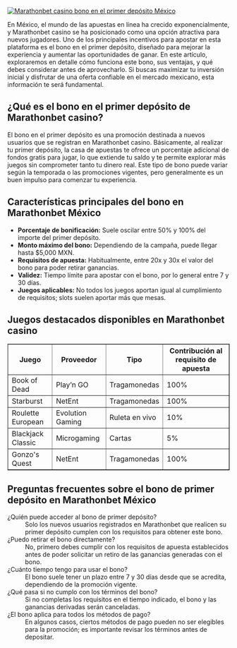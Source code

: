 [![Marathonbet casino bono en el primer depósito México](https://123-caf.pages.dev/gitsignup.png)](https://vrmoo.ru/Bt82HjjY)

<p>En México, el mundo de las apuestas en línea ha crecido exponencialmente, y Marathonbet casino se ha posicionado como una opción atractiva para nuevos jugadores. Uno de los principales incentivos para apostar en esta plataforma es el bono en el primer depósito, diseñado para mejorar la experiencia y aumentar las oportunidades de ganar. En este artículo, exploraremos en detalle cómo funciona este bono, sus ventajas, y qué debes considerar antes de aprovecharlo. Si buscas maximizar tu inversión inicial y disfrutar de una oferta confiable en el mercado mexicano, esta información te será fundamental.</p>  <h2>¿Qué es el bono en el primer depósito de Marathonbet casino?</h2> <p>El bono en el primer depósito es una promoción destinada a nuevos usuarios que se registran en Marathonbet casino. Básicamente, al realizar tu primer depósito, la casa de apuestas te ofrece un porcentaje adicional de fondos gratis para jugar, lo que extiende tu saldo y te permite explorar más juegos sin comprometer tanto tu dinero real. Este tipo de bono puede variar según la temporada o las promociones vigentes, pero generalmente es un buen impulso para comenzar tu experiencia.</p>  <h2>Características principales del bono en Marathonbet México</h2> <ul>   <li><strong>Porcentaje de bonificación:</strong> Suele oscilar entre 50% y 100% del importe del primer depósito.</li>   <li><strong>Monto máximo del bono:</strong> Dependiendo de la campaña, puede llegar hasta $5,000 MXN.</li>   <li><strong>Requisitos de apuesta:</strong> Habitualmente, entre 20x y 30x el valor del bono para poder retirar ganancias.</li>   <li><strong>Validez:</strong> Tiempo límite para apostar con el bono, por lo general entre 7 y 30 días.</li>   <li><strong>Juegos aplicables:</strong> No todos los juegos aportan igual al cumplimiento de requisitos; slots suelen aportar más que mesas.</li> </ul>  <h2>Juegos destacados disponibles en Marathonbet casino</h2> <table border="1" cellpadding="8" cellspacing="0">   <thead>     <tr>       <th>Juego</th>       <th>Proveedor</th>       <th>Tipo</th>       <th>Contribución al requisito de apuesta</th>     </tr>   </thead>   <tbody>     <tr>       <td>Book of Dead</td>       <td>Play’n GO</td>       <td>Tragamonedas</td>       <td>100%</td>     </tr>     <tr>       <td>Starburst</td>       <td>NetEnt</td>       <td>Tragamonedas</td>       <td>100%</td>     </tr>     <tr>       <td>Roulette European</td>       <td>Evolution Gaming</td>       <td>Ruleta en vivo</td>       <td>10%</td>     </tr>     <tr>       <td>Blackjack Classic</td>       <td>Microgaming</td>       <td>Cartas</td>       <td>5%</td>     </tr>     <tr>       <td>Gonzo's Quest</td>       <td>NetEnt</td>       <td>Tragamonedas</td>       <td>100%</td>     </tr>   </tbody> </table>  <h2>Preguntas frecuentes sobre el bono de primer depósito en Marathonbet México</h2> <dl>   <dt>¿Quién puede acceder al bono de primer depósito?</dt>   <dd>Solo los nuevos usuarios registrados en Marathonbet que realicen su primer depósito cumplen con los requisitos para obtener este bono.</dd>    <dt>¿Puedo retirar el bono directamente?</dt>   <dd>No, primero debes cumplir con los requisitos de apuesta establecidos antes de poder solicitar un retiro de las ganancias generadas con el bono.</dd>    <dt>¿Cuánto tiempo tengo para usar el bono?</dt>   <dd>El bono suele tener un plazo entre 7 y 30 días desde que se acredita, dependiendo de la promoción vigente.</dd>    <dt>¿Qué pasa si no cumplo con los términos del bono?</dt>   <dd>Si no completas los requisitos en el tiempo indicado, el bono y las ganancias derivadas serán canceladas.</dd>    <dt>¿El bono aplica para todos los métodos de pago?</dt>   <dd>En algunos casos, ciertos métodos de pago pueden no ser elegibles para la promoción; es importante revisar los términos antes de depositar.</dd> </dl>
